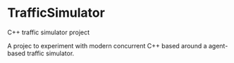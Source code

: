 # TrafficSimulator
C++ traffic simulator project

A projec to experiment with modern concurrent C++ based around a agent-based traffic simulator.